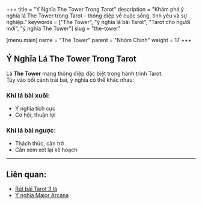 +++
title = "Ý Nghĩa The Tower Trong Tarot"
description = "Khám phá ý nghĩa lá The Tower trong Tarot - thông điệp về cuộc sống, tình yêu và sự nghiệp."
keywords = ["The Tower", "ý nghĩa lá bài Tarot", "Tarot cho người mới", "ý nghĩa The Tower"]
slug = "the-tower"

[menu.main]
name = "The Tower"
parent = "Nhóm Chính"
weight = 17
+++

## Ý Nghĩa Lá The Tower Trong Tarot

Lá **The Tower** mang thông điệp đặc biệt trong hành trình Tarot.  
Tùy vào bối cảnh trải bài, ý nghĩa có thể khác nhau:

### Khi lá bài xuôi:
- Ý nghĩa tích cực  
- Cơ hội, thuận lợi  

### Khi lá bài ngược:
- Thách thức, cản trở  
- Cần xem xét lại kế hoạch  

---

## Liên quan:
- [Rút bài Tarot 3 lá](../../)
- [Ý nghĩa Major Arcana](../)
